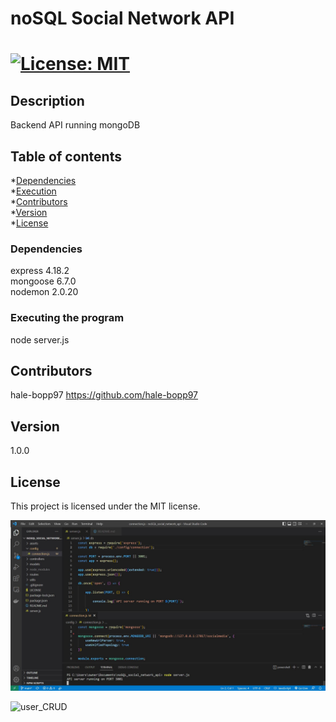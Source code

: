 
    
# noSQL Social Network API
# [![License: MIT](https://img.shields.io/badge/License-MIT-yellow.svg)](https://opensource.org/licenses/MIT)

## Description
Backend API running mongoDB

## Table of contents
*[Dependencies](#dependencies)  
*[Execution](#installation)  
*[Contributors](#contributors)  
*[Version](#version)  
*[License](#license)  

### Dependencies
express 4.18.2  
mongoose 6.7.0   
nodemon 2.0.20  

### Executing the program
node server.js

## Contributors
hale-bopp97 https://github.com/hale-bopp97

## Version
1.0.0

## License
This project is licensed under the MIT license.

![screencap](https://github.com/hale-bopp97/noSQL_social_network_api/blob/main/assets/Capture.JPG?raw=true)

![user_CRUD](https://github.com/hale-bopp97/noSQL_social_network_api/blob/main/assets/Untitled_%20Oct%2025,%202022%2010_55%20PM.gif?raw=true)